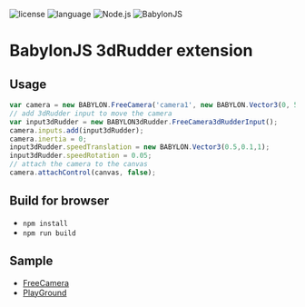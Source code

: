 ![license](https://img.shields.io/github/license/mashape/apistatus.svg)
![language](https://img.shields.io/badge/Language-javascript-green.svg) 
![Node.js](https://img.shields.io/badge/Node.js-v8.9.1-green.svg)
![BabylonJS](https://img.shields.io/badge/BabylonJS-v3.2.0-green.svg)

# BabylonJS 3dRudder extension
## Usage
```javascript
var camera = new BABYLON.FreeCamera('camera1', new BABYLON.Vector3(0, 5,-5), scene);
// add 3dRudder input to move the camera
var input3dRudder = new BABYLON3dRudder.FreeCamera3dRudderInput();
camera.inputs.add(input3dRudder);
camera.inertia = 0;
input3dRudder.speedTranslation = new BABYLON.Vector3(0.5,0.1,1);
input3dRudder.speedRotation = 0.05;
// attach the camera to the canvas
camera.attachControl(canvas, false);
```

## Build for browser
* ```npm install```
* ```npm run build```

## Sample
* [FreeCamera](/examples/babylon.html)
* [PlayGround](https://playground.babylonjs.com/#ZUADV9#6)